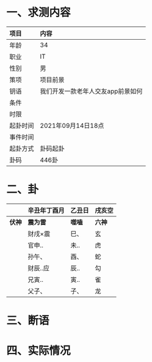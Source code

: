 # 一、求测内容
|项目|内容|
|:-|:-|
|年龄|34|
|职业|IT|
|性别|男|
|策项|项目前景|
|钥语|我们开发一款老年人交友app前景如何|
|条件||
|时限||
|起卦时间|2021年09月14日18点|
|事件时间||
|起卦方式|卦码起卦|
|卦码|446卦|

# 二、卦
||辛丑年丁酉月|乙丑日|戌亥空|
|:-|:-|:-|:-|
|**伏神**|**震为雷**|**噬嗑**|**六神**|
||财戌×震|巳、|玄|
||官申..|未..|虎|
||孙午、|酉、|蛇|
||财辰..应|辰..|勾|
||兄寅..|寅..|雀|
||父子、|子、|龙|


# 三、断语

# 四、实际情况